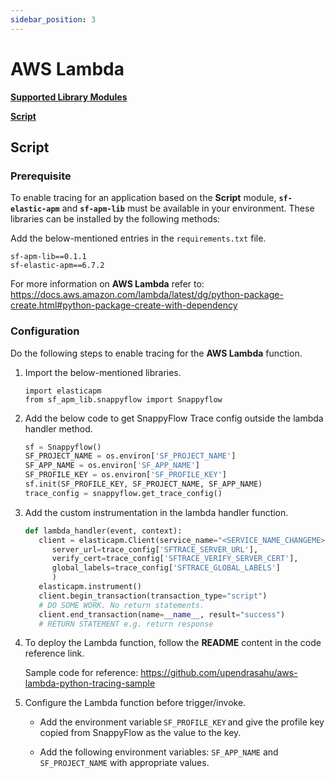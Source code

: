 ```yaml
---
sidebar_position: 3 
---
```

# AWS Lambda
**<u>Supported Library Modules</u>**

**[Script](aws_lamda#script)**

## Script

### Prerequisite

To enable tracing for an application based on the **Script** module,  **`sf-elastic-apm`** and **`sf-apm-lib`** must be available in your environment. These libraries can be installed by the following methods:

Add the below-mentioned entries in the `requirements.txt` file.

```
sf-apm-lib==0.1.1 
sf-elastic-apm==6.7.2 
```

For more information on **AWS Lambda** refer to: https://docs.aws.amazon.com/lambda/latest/dg/python-package-create.html#python-package-create-with-dependency 

### Configuration

Do the following steps to enable tracing for the **AWS Lambda** function.

1. Import the below-mentioned libraries.

   ```
   import elasticapm 
   from sf_apm_lib.snappyflow import Snappyflow 
   ```

2. Add the below code to get SnappyFlow Trace config outside the lambda handler method. 

   ```python
   sf = Snappyflow()
   SF_PROJECT_NAME = os.environ['SF_PROJECT_NAME'] 
   SF_APP_NAME = os.environ['SF_APP_NAME'] 
   SF_PROFILE_KEY = os.environ['SF_PROFILE_KEY'] 
   sf.init(SF_PROFILE_KEY, SF_PROJECT_NAME, SF_APP_NAME) 
   trace_config = snappyflow.get_trace_config() 
   ```

3. Add the custom instrumentation in the lambda handler function.

   ```python
   def lambda_handler(event, context): 
      client = elasticapm.Client(service_name="<SERVICE_NAME_CHANGEME>", 
         server_url=trace_config['SFTRACE_SERVER_URL'], 
         verify_cert=trace_config['SFTRACE_VERIFY_SERVER_CERT'], 
         global_labels=trace_config['SFTRACE_GLOBAL_LABELS'] 
         ) 
      elasticapm.instrument()  
      client.begin_transaction(transaction_type="script") 
      # DO SOME WORK. No return statements. 
      client.end_transaction(name=__name__, result="success") 
      # RETURN STATEMENT e.g. return response 
   ```

1. To deploy the Lambda function, follow the **README** content in the code reference link.

   Sample code for reference: https://github.com/upendrasahu/aws-lambda-python-tracing-sample 

2. Configure the Lambda function before trigger/invoke. 

   - Add the environment variable `SF_PROFILE_KEY` and give the profile key copied from SnappyFlow as the value to the key. 
   
   - Add the following environment variables: `SF_APP_NAME` and `SF_PROJECT_NAME` with appropriate values. 

